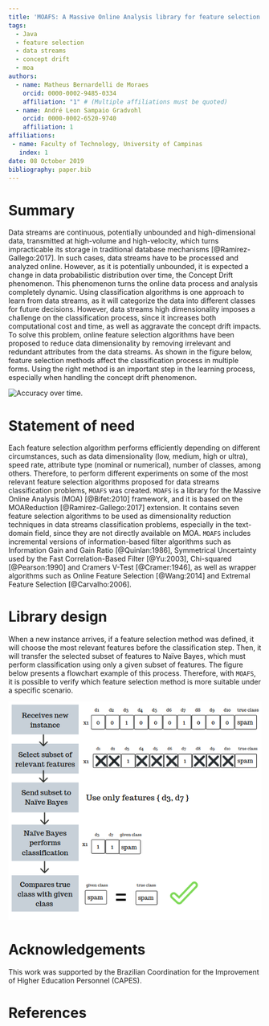 ```yaml
---
title: 'MOAFS: A Massive Online Analysis library for feature selection in data streams'
tags:
  - Java
  - feature selection
  - data streams
  - concept drift
  - moa
authors:
  - name: Matheus Bernardelli de Moraes
    orcid: 0000-0002-9485-0334
    affiliation: "1" # (Multiple affiliations must be quoted)
  - name: André Leon Sampaio Gradvohl
    orcid: 0000-0002-6520-9740
    affiliation: 1
affiliations:
 - name: Faculty of Technology, University of Campinas
   index: 1
date: 08 October 2019
bibliography: paper.bib
---
```


# Summary

Data streams are continuous, potentially unbounded and high-dimensional data, transmitted at high-volume and high-velocity, which turns impracticable its storage in traditional database mechanisms [@Ramirez-Gallego:2017]. In such cases, data streams have to be processed and analyzed online. However, as it is potentially unbounded, it is expected a change in data probabilistic distribution over time, the Concept Drift phenomenon. This phenomenon turns the online data process and analysis completely dynamic. Using classification algorithms is one approach to learn from data streams, as it will categorize the data into different classes for future decisions. However, data streams high dimensionality imposes a challenge on the classification process, since it increases both computational cost and time, as well as aggravate the concept drift impacts. To solve this problem, online feature selection algorithms have been proposed to reduce data dimensionality by removing irrelevant and redundant attributes from the data streams.  As shown in the figure below, feature selection methods affect the classification process in multiple forms. Using the right method is an important step in the learning process, especially when handling the concept drift phenomenon.

![Accuracy over time.](acc_usenet1.png)

# Statement of need

Each feature selection algorithm performs efficiently depending on different circumstances, such as data dimensionality (low, medium, high or ultra), speed rate, attribute type (nominal or numerical), number of classes, among others. Therefore, to perform different experiments on some of the most relevant feature selection algorithms proposed for data streams classification problems, `MOAFS` was created. `MOAFS` is a library for the Massive Online Analysis (MOA) [@Bifet:2010] framework, and it is based on the MOAReduction [@Ramirez-Gallego:2017] extension. It contains seven feature selection algorithms to be used as dimensionality reduction techniques in data streams classification problems, especially in the text-domain field, since they are not directly available on MOA. `MOAFS` includes incremental versions of information-based filter algorithms such as Information Gain and Gain Ratio [@Quinlan:1986], Symmetrical Uncertainty used by the Fast Correlation-Based Filter [@Yu:2003], Chi-squared [@Pearson:1990] and Cramers V-Test [@Cramer:1946], as well as wrapper algorithms such as Online Feature Selection [@Wang:2014] and Extremal Feature Selection [@Carvalho:2006]. 

# Library design

When a new instance arrives, if a feature selection method was defined, it will choose the most relevant features before the classification step. Then, it will transfer the selected subset of features to Naïve Bayes, which must perform classification using only a given subset of features. The figure below presents a flowchart example of this process. Therefore, with `MOAFS`, it is possible to verify which feature selection method is more suitable under a specific scenario.

![MOAFS flowchart example.](ilustration.png)


# Acknowledgements

This work was supported by the Brazilian Coordination for the Improvement of Higher Education Personnel (CAPES).

# References
